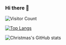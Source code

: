 ### Hi there 👋

![Visitor Count](https://profile-counter.glitch.me/Christmas/count.svg)


[![Top Langs](https://github-readme-stats.vercel.app/api/top-langs/?username=yin-qiyu)](https://github.com/yin-qiyu/github-readme-stats)



![Christmas's GitHub stats](https://github-readme-stats.vercel.app/api?username=yin-qiyu&show_icons=true&theme=tokyonight)



<!--
**yin-qiyu/yin-qiyu** is a ✨ _special_ ✨ repository because its `README.md` (this file) appears on your GitHub profile.

Here are some ideas to get you started:

- 🔭 I’m currently working on ...
- 🌱 I’m currently learning ...
- 👯 I’m looking to collaborate on ...
- 🤔 I’m looking for help with ...
- 💬 Ask me about ...
- 📫 How to reach me: ...
- 😄 Pronouns: ...
- ⚡ Fun fact: ...
-->

